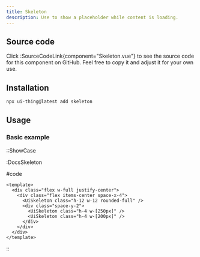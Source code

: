 ```yaml
---
title: Skeleton
description: Use to show a placeholder while content is loading.
---
```


## Source code

Click :SourceCodeLink{component="Skeleton.vue"} to see the source code for this component on GitHub. Feel free to copy it and adjust it for your own use.

## Installation

```bash
npx ui-thing@latest add skeleton
```

## Usage

### Basic example

::ShowCase

:DocsSkeleton

#code

<!-- automd:file src="../../app/components/content/Docs/Skeleton/DocsSkeleton.vue" code lang="vue" -->

```vue [DocsSkeleton.vue]
<template>
  <div class="flex w-full justify-center">
    <div class="flex items-center space-x-4">
      <UiSkeleton class="h-12 w-12 rounded-full" />
      <div class="space-y-2">
        <UiSkeleton class="h-4 w-[250px]" />
        <UiSkeleton class="h-4 w-[200px]" />
      </div>
    </div>
  </div>
</template>

```

<!-- /automd -->

::
